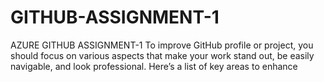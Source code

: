 # GITHUB-ASSIGNMENT-1
AZURE GITHUB ASSIGNMENT-1
To improve  GitHub profile or project, you should focus on various aspects that make your work stand out, be easily navigable, and look professional. Here’s a list of key areas to enhance
